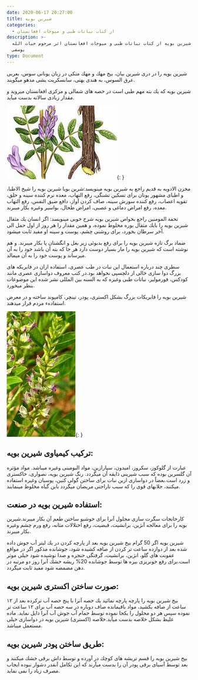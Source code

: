 ```yaml
---
date: 2020-06-17 20:27:00
title: شيرين بويه
categories:
  - از کتاب نباتات طبی و میوجات افغانستان
description: >-
  معرفی شيرين بويه از کتاب نباتات طبی و میوجات افغانستان اثر مرحوم حیات الله
  یوسفی
type: Document
---
```


شيرين بويه را در دری شيرين بيان، بيخ مهك و مهك متكی در زبان يونانی سوس، بعربی عرق السوس، به هندی يهتی، سانسكريت يشی مدهو ميگويند.

شيرين بويه كه يك بته مهم طبی است در حصه های شمالی و مركزی افغانستان ميرويد و مقدار زيادی سالانه بدست ميآيد.

![](/uploads/shreenbuya.jpg){: }

مخزن الادويه به قديم راجع به شيرين بويه مينويسد:شرین بویا شيرين بويه را شيخ الاطبا، و اطبای مشهور يونان برای تسكين تشنگی، رفع التهاب، معده نرم كننده سينه و حلق، تقويه اعصاب، رفع كننده سوزش سينه، صاف كردن آواز، دافع ضيق النفس، رفع التهاب معده، رفع امراض دماغی و عصبی، امراض طحال، بواسير وغيره بكار ميبرند.

تحفة المومنين راجع بخواص شيرين بويه شرح خوبی مينويسد: اگر انسان يك مثقال شيرين بويه را بايك مثقال بوره مخلوط نموده، و همين مقدار را هر روز از اول حمل الی آخر سرطان بخورد، برای روشنی چشم، پوست و سينه او مفيد ثابت ميشود.

ضماد برگ تازه شيرين بويه را برای رفع بدبوئی زير بغل و انگشتان پا بكار ميبرند. و هم نوشته است كه شيرين بويه را مار بسيار دوست دارد هر جا كه بته آن باشد خود را به آن ميرساند و پوست خود را به آن ميمالد.

سطری چند درباره استعمال اين نبات در طب عصری، استفاده ازان در فابريكه های بزرگ دوا سازی خالی از دلچسپی نخواهد بود.در كتب معروف دواسازی عصری مانند كودكس، فورمولير، نباتات طبی وغيره كه به السنه بين المللی نشر شده اين موضوعات بنظر ميخورد.

شيرين بويه را فابريكات بزرگ بشكل اكستری، پودر، تينچر، كامپوند ساخته و در معرض استفادهء مردم قرار ميدهند.

![](/uploads/شرینبویه.jpg){: }

## تركيب كيمياوی شيرين بويه:

عبارت از گلوكوز، سكروز، اميدون، سپارازين، مواد البومينی وغيره ميباشد. مواد مؤثره آن گلسرين بوده كه سبب شیرینی ذايقه آن ميگردد. رنگ شیرين بويه، نصواری، خاكستری و زرد است.بعضاً در دواسازی ازين نبات برای ساختن گولی كنين، پوسيان وغيره استفاده ميكنند، جلابهای قوی را كه سبب ناراحتی مريضان ميگردد باين گياه مخلوط مينمايند.

## استفاده شيرين بويه در صنعت:

كارخانجات سگرت سازی محلول آنرا برای خوشبو ساختن طعم آن بكار ميبرند.شيرين بويه را برای معالجه آنژين، برانشيت، قبضيت، رفع اختلالات مثانه، رفع ورم چشم وغيره بكار ميبرند.

شیرین بویه اگر 50 گرام بيخ شيرين بويه بعد از پارچه كردن در يك ليتر آب جوش داده شده بعد از دوازده ساعت تر كردن از صافه كشيده شود، جوشانده مذكور اگر در مواقع عفونت های گلو، انژين، برانشيت، گرفتگی حنجره و صدا نوشيده شود خيلی موثر است.برای رفع خونریزی بيره ها توسط جوشانده 20% ريشه خشك آنرا روز دو مرتبه در دهن مضمضه شود مفيد ثابت ميگردد.

## صورت ساختن اكستری شيرين بويه:

بيخ شيرين بويه را پارچه پارچه نمائيد يك حصه آنرا با پنج حصه آب تركرده بعد از ۱۲ ساعت از صافه بكشيد، مواد باقيمانده صاف دوباره در سه حصه آب برای ۱۲ ساعت تر نموده سپس هر دو محلول را يكجا نموده توسط حمام آب جوش آب آنرا ذايل نمايد. ماده غليظ بشكل خلاصه بدست ميآيد.خلاصه (اكستری) شيرين بويه در دواسازی خيلی مستعمل ميباشد.

## طريق ساختن پودر شيرين بويه:

بيخ شيرين بويه را قسم تريشه های كوچك در آورده و توسط داش برقی خشك ميكنند و بعد توسط آسيای برقی پودر آن را بدست ميآرند كه اين تكامل آنقدر دشوار نبوده ايجاب مصرف زياد را نمی نمايد.